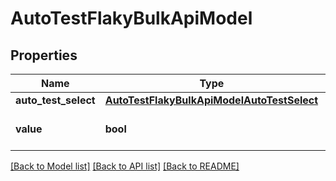 # AutoTestFlakyBulkApiModel


## Properties
Name | Type | Description | Notes
------------ | ------------- | ------------- | -------------
**auto_test_select** | [**AutoTestFlakyBulkApiModelAutoTestSelect**](AutoTestFlakyBulkApiModelAutoTestSelect.md) |  | 
**value** | **bool** | Are autotests flaky | 

[[Back to Model list]](../README.md#documentation-for-models) [[Back to API list]](../README.md#documentation-for-api-endpoints) [[Back to README]](../README.md)


